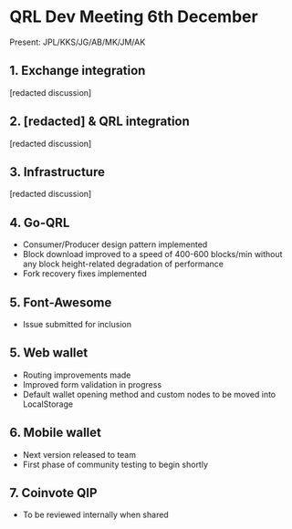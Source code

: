 
# QRL Dev Meeting 6th December
Present: JPL/KKS/JG/AB/MK/JM/AK

## 1. Exchange integration
[redacted discussion]

## 2. [redacted] & QRL integration
[redacted discussion]

## 3. Infrastructure
[redacted discussion]

## 4. Go-QRL
- Consumer/Producer design pattern implemented
- Block download improved to a speed of 400-600 blocks/min without any block height-related degradation of performance
- Fork recovery fixes implemented

## 5. Font-Awesome
- Issue submitted for inclusion

## 5. Web wallet
- Routing improvements made
- Improved form validation in progress
- Default wallet opening method and custom nodes to be moved into LocalStorage

## 6. Mobile wallet
- Next version released to team
- First phase of community testing to begin shortly

## 7. Coinvote QIP
- To be reviewed internally when shared

